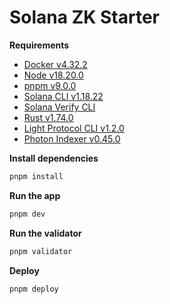 # Solana ZK Starter

**Requirements**

- [Docker v4.32.2](https://docs.docker.com/engine/install/)
- [Node v18.20.0](https://github.com/nvm-sh/nvm)
- [pnpm v9.0.0](https://pnpm.io/installation)
- [Solana CLI v1.18.22](https://docs.solanalabs.com/cli/install)
- [Solana Verify CLI](https://github.com/Ellipsis-Labs/solana-verifiable-build)
- [Rust v1.74.0](https://www.rust-lang.org/tools/install)
- [Light Protocol CLI v1.2.0](https://github.com/Lightprotocol/light-protocol/tree/main/cli#readme)
- [Photon Indexer v0.45.0](https://github.com/helius-labs/photon)

**Install dependencies**

```bash
pnpm install
```

**Run the app**

```bash
pnpm dev
```

**Run the validator**

```bash
pnpm validator
```

**Deploy**

```bash
pnpm deploy
```

